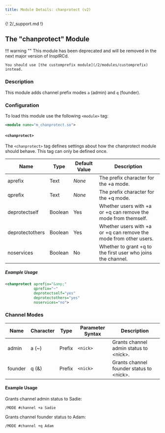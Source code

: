 ```yaml
---
title: Module Details: chanprotect (v2)
---
```


{! 2/_support.md !}

## The "chanprotect" Module

!!! warning ""
    This module has been deprecated and will be removed in the next major version of InspIRCd.

    You should use [the customprefix module](/2/modules/customprefix) instead.

### Description

This module adds channel prefix modes `a` (admin) and `q` (founder).

### Configuration

To load this module use the following `<module>` tag:

```xml
<module name="m_chanprotect.so">
```

#### `<chanprotect>`

The `<chanprotect>` tag defines settings about how the chanprotect module should behave. This tag can only be defined once.

Name            | Type    | Default Value | Description
--------------- | ------- | ------------- | -----------
aprefix         | Text    | *None*        | The prefix character for the +a mode.
qprefix         | Text    | *None*        | The prefix character for the +q mode.
deprotectself   | Boolean | Yes           | Whether users with +a or +q can remove the mode from themself.
deprotectothers | Boolean | Yes           | Whether users with +a or +q can remove the mode from other users.
noservices      | Boolean | No            | Whether to grant +q to the first user who joins the channel.

##### Example Usage

```xml
<chanprotect aprefix="&amp;"
             qprefix="~"
             deprotectself="yes"
             deprotectothers="yes"
             noservices="no">
```

### Channel Modes

Name    | Character | Type      | Parameter Syntax | Description
------- | --------- | --------- | ---------------- | -----------
admin   | a (~)     | Prefix    | `<nick>`         | Grants channel admin status to &lt;nick&gt;.
founder | q (&amp;) | Prefix    | `<nick>`         | Grants channel founder status to &lt;nick&gt;.

#### Example Usage

Grants channel admin status to Sadie:

```plaintext
/MODE #channel +a Sadie
```

Grants channel founder status to Adam:

```plaintext
/MODE #channel +q Adam
```
